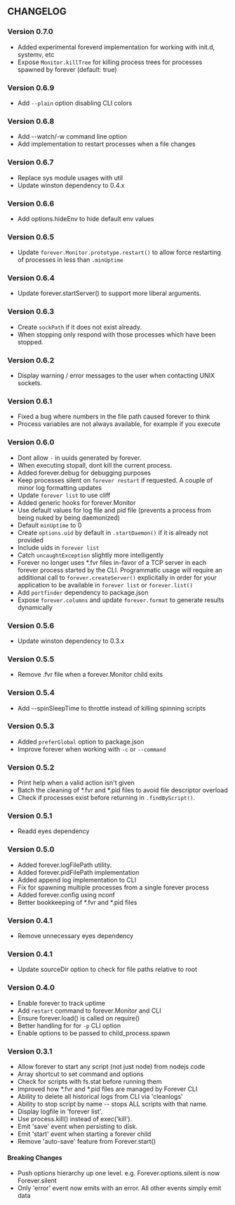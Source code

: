 ## CHANGELOG

### Version 0.7.0

- Added experimental foreverd implementation for working with init.d, systemv, etc
- Expose `Monitor.killTree` for killing process trees for processes spawned by forever (default: true)

### Version 0.6.9

- Add `--plain` option disabling CLI colors

### Version 0.6.8

- Add --watch/-w command line option
- Add implementation to restart processes when a file changes

### Version 0.6.7

- Replace sys module usages with util
- Update winston dependency to 0.4.x

### Version 0.6.6

- Add options.hideEnv to hide default env values

### Version 0.6.5

- Update `forever.Monitor.prototype.restart()` to allow force restarting of processes in less than `.minUptime`

### Version 0.6.4

- Update forever.startServer() to support more liberal arguments.

### Version 0.6.3

- Create `sockPath` if it does not exist already. 
- When stopping only respond with those processes which have been stopped.

### Version 0.6.2

- Display warning / error messages to the user when contacting UNIX sockets.

### Version 0.6.1

- Fixed a bug where numbers in the file path caused forever to think
- Process variables are not always available, for example if you execute

### Version 0.6.0

- Dont allow `-` in uuids generated by forever. 
- When executing stopall, dont kill the current process. 
- Added forever.debug for debugging purposes
- Keep processes silent on `forever restart` if requested. A couple of minor log formatting updates
- Update `forever list` to use cliff
- Added generic hooks for forever.Monitor
- Use default values for log file and pid file (prevents a process from being nuked by being daemonized)
- Default `minUptime` to 0
- Create `options.uid` by default in `.startDaemon()` if it is already not provided
- Include uids in `forever list`
- Catch `uncaughtException` slightly more intelligently
- Forever no longer uses *.fvr files in-favor of a TCP server in each forever process started by the CLI. Programmatic usage will require an additional call to `forever.createServer()` explicitally in order for your application to be available in `forever list` or `forever.list()`
- Add `portfinder` dependency to package.json
- Expose `forever.columns` and update `forever.format` to generate results dynamically

### Version 0.5.6

- Update winston dependency to 0.3.x

### Version 0.5.5

- Remove .fvr file when a forever.Monitor child exits

### Version 0.5.4

- Add --spinSleepTime to throttle instead of killing spinning scripts

### Version 0.5.3

- Added `preferGlobal` option to package.json
- Improve forever when working with `-c` or `--command`

### Version 0.5.2

- Print help when a valid action isn't given
- Batch the cleaning of *.fvr and *.pid files to avoid file descriptor overload
- Check if processes exist before returning in `.findByScript()`.

### Version 0.5.1

- Readd eyes dependency

### Version 0.5.0

- Added forever.logFilePath utility.
- Added forever.pidFilePath implementation
- Added append log implementation to CLI
- Fix for spawning multiple processes from a single forever process
- Added forever.config using nconf
- Better bookkeeping of *.fvr and *.pid files

### Version 0.4.1

- Remove unnecessary eyes dependency

### Version 0.4.1

- Update sourceDir option to check for file paths relative to root

### Version 0.4.0 
                                                     
- Enable forever to track uptime                     
- Add `restart` command to forever.Monitor and CLI   
- Ensure forever.load() is called on require()       
- Better handling for for `-p` CLI option            
- Enable options to be passed to child_process.spawn  

### Version 0.3.1

- Allow forever to start any script (not just node) from nodejs code  
- Array shortcut to set command and options                           
- Check for scripts with fs.stat before running them                  
- Improved how *.fvr and *.pid files are managed by Forever CLI       
- Ability to delete all historical logs from CLI via 'cleanlogs'      
- Ability to stop script by name -- stops ALL scripts with that name. 
- Display logfile in 'forever list'.                                  
- Use process.kill() instead of exec('kill').                         
- Emit 'save' event when persisting to disk.                          
- Emit 'start' event when starting a forever child                    
- Remove 'auto-save' feature from Forever.start()                     

#### Breaking Changes
                                                                                         
- Push options hierarchy up one level. e.g. Forever.options.silent is now Forever.silent 
- Only 'error' event now emits with an error. All other events simply emit data           
